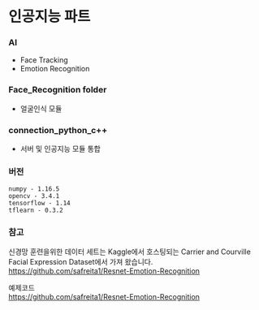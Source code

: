 # 인공지능 파트

### AI
  - Face Tracking
  - Emotion Recognition
    
### Face_Recognition folder
  - 얼굴인식 모듈
  
### connection_python_c++
  - 서버 및 인공지능 모듈 통합

### 버전
	numpy - 1.16.5
	opencv - 3.4.1
	tensorflow - 1.14
	tflearn - 0.3.2

### 참고  
신경망 훈련을위한 데이터 세트는 Kaggle에서 호스팅되는 Carrier and Courville Facial Expression Dataset에서 가져 왔습니다.  
https://github.com/safreita1/Resnet-Emotion-Recognition  

예제코드   
https://github.com/safreita1/Resnet-Emotion-Recognition
